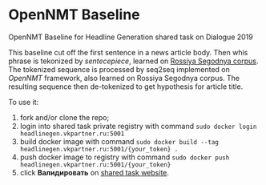 # OpenNMT Baseline
OpenNMT Baseline for Headline Generation shared task on Dialogue 2019

This baseline cut off the first sentence in a news article body. Then whis phrase is tekonized by _sentecepiece_, 
learned on [Rossiya Segodnya corpus](https://github.com/RossiyaSegodnya/ria_news_dataset). The tokenized sequence
is processed by seq2seq implemented on _OpenNMT_ framework, also learned on Rossiya Segodnya corpus. The resulting 
sequence then de-tokenized to get hypothesis for article title.

To use it: 
1) fork and/or clone the repo;
2) login into shared task private registry with command `sudo docker login headlinegen.vkpartner.ru:5001`
3) build docker image with command `sudo docker build --tag headlinegen.vkpartner.ru:5001/{your_token} .`
4) push docker image to registry with command `sudo docker push headlinegen.vkpartner.ru:5001/{your_token}`
5) click __Валидировать__ on [shared task website](https://headlinegen.vkpartner.ru/submit_page).

